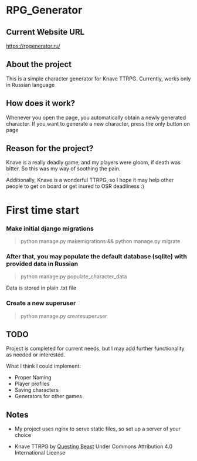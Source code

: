 # RPG_Generator

## Current Website URL

https://rpgenerator.ru/

## About the project

This is a simple character generator for Knave TTRPG. Currently, works only in
Russian language

## How does it work?

Whenever you open the page, you automatically obtain a newly generated
character. If you want to generate a new character, press the only button on
page

## Reason for the project?

Knave is a really deadly game, and my players were gloom, if death was bitter.
So this was my way of soothing the pain.

Additionally, Knave is a wonderful TTRPG, so I hope it may help other people to
get on board or get inured to OSR deadliness :)

# First time start

### Make initial django migrations

> python manage.py makemigrations && python manage.py migrate

### After that, you may populate the default database (sqlite) with provided data in Russian

> python manage.py populate_character_data

Data is stored in plain .txt file

### Create a new superuser

> python manage.py createsuperuser


## TODO

Project is completed for current needs, but I may add further functionality as needed or interested. 

What I think I could implement:

- Proper Naming
- Player profiles
- Saving characters
- Generators for other games

## Notes


- My project uses nginx to serve static files, so set up a server of your choice

-  Knave TTRPG by [Questing Beast](http://questingblog.com/knave/) Under Commons Attribution 4.0 International License
